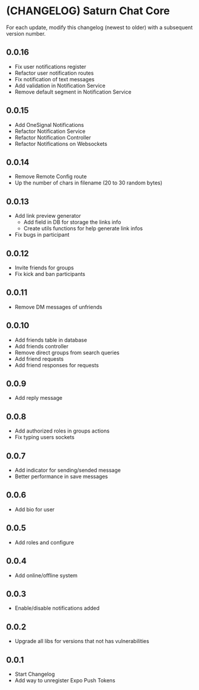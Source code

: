# (CHANGELOG) Saturn Chat Core

For each update, modify this changelog (newest to older) with a subsequent version number.

## 0.0.16

- Fix user notifications register
- Refactor user notification routes
- Fix notification of text messages
- Add validation in Notification Service
- Remove default segment in Notification Service

## 0.0.15

- Add OneSignal Notifications
- Refactor Notification Service
- Refactor Notification Controller
- Refactor Notifications on Websockets

## 0.0.14

- Remove Remote Config route
- Up the number of chars in filename (20 to 30 random bytes)

## 0.0.13

- Add link preview generator
  - Add field in DB for storage the links info
  - Create utils functions for help generate link infos
- Fix bugs in participant

## 0.0.12

- Invite friends for groups
- Fix kick and ban participants

## 0.0.11

- Remove DM messages of unfriends

## 0.0.10

- Add friends table in database
- Add friends controller
- Remove direct groups from search queries
- Add friend requests
- Add friend responses for requests

## 0.0.9

- Add reply message

## 0.0.8

- Add authorized roles in groups actions
- Fix typing users sockets

## 0.0.7

- Add indicator for sending/sended message
- Better performance in save messages

## 0.0.6

- Add bio for user

## 0.0.5

- Add roles and configure

## 0.0.4

- Add online/offline system

## 0.0.3

- Enable/disable notifications added

## 0.0.2

- Upgrade all libs for versions that not has vulnerabilities

## 0.0.1

- Start Changelog
- Add way to unregister Expo Push Tokens

